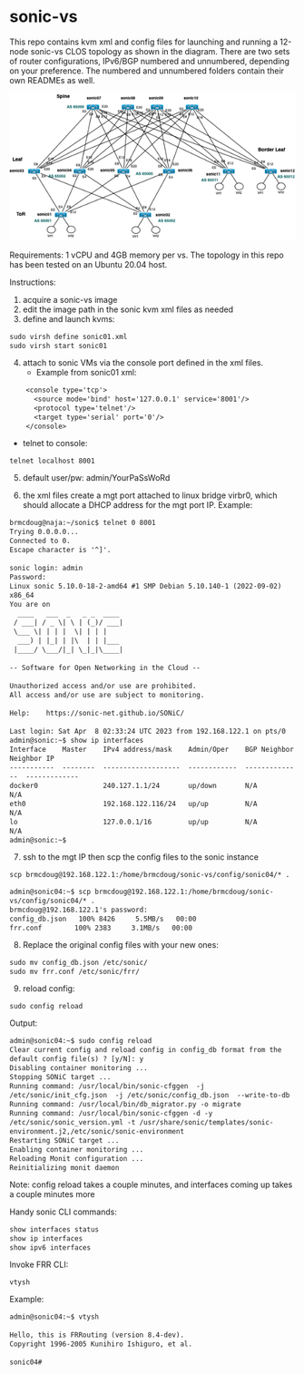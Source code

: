 # sonic-vs
This repo contains kvm xml and config files for launching and running a 12-node sonic-vs CLOS topology as shown in the diagram. There are two sets of router configurations, IPv6/BGP numbered and unnumbered, depending on your preference. The numbered and unnumbered folders contain their own READMEs as well.

<img src="/diagrams/sonic-vs-clos.png" width="1200">

Requirements: 1 vCPU and 4GB memory per vs. The topology in this repo has been tested on an Ubuntu 20.04 host.

Instructions:
1. acquire a sonic-vs image
2. edit the image path in the sonic kvm xml files as needed
3. define and launch kvms:
```
sudo virsh define sonic01.xml
sudo virsh start sonic01
```
4. attach to sonic VMs via the console port defined in the xml files. 
   - Example from sonic01 xml:
```
    <console type='tcp'>
      <source mode='bind' host='127.0.0.1' service='8001'/>
      <protocol type='telnet'/>
      <target type='serial' port='0'/>
    </console>
```
   - telnet to console:
```
telnet localhost 8001
```
5. default user/pw: admin/YourPaSsWoRd

6. the xml files create a mgt port attached to linux bridge virbr0, which should allocate a DHCP address for the mgt port IP. Example:
```
brmcdoug@naja:~/sonic$ telnet 0 8001
Trying 0.0.0.0...
Connected to 0.
Escape character is '^]'.

sonic login: admin
Password: 
Linux sonic 5.10.0-18-2-amd64 #1 SMP Debian 5.10.140-1 (2022-09-02) x86_64
You are on
  ____   ___  _   _ _  ____
 / ___| / _ \| \ | (_)/ ___|
 \___ \| | | |  \| | | |
  ___) | |_| | |\  | | |___
 |____/ \___/|_| \_|_|\____|

-- Software for Open Networking in the Cloud --

Unauthorized access and/or use are prohibited.
All access and/or use are subject to monitoring.

Help:    https://sonic-net.github.io/SONiC/

Last login: Sat Apr  8 02:33:24 UTC 2023 from 192.168.122.1 on pts/0
admin@sonic:~$ show ip interfaces 
Interface    Master    IPv4 address/mask    Admin/Oper    BGP Neighbor    Neighbor IP
-----------  --------  -------------------  ------------  --------------  -------------
docker0                240.127.1.1/24       up/down       N/A             N/A
eth0                   192.168.122.116/24   up/up         N/A             N/A
lo                     127.0.0.1/16         up/up         N/A             N/A
admin@sonic:~$ 
```
7. ssh to the mgt IP then scp the config files to the sonic instance
```
scp brmcdoug@192.168.122.1:/home/brmcdoug/sonic-vs/config/sonic04/* .
```
```
admin@sonic04:~$ scp brmcdoug@192.168.122.1:/home/brmcdoug/sonic-vs/config/sonic04/* .
brmcdoug@192.168.122.1's password: 
config_db.json   100% 8426     5.5MB/s   00:00    
frr.conf        100% 2383     3.1MB/s   00:00
```
8. Replace the original config files with your new ones:
```
sudo mv config_db.json /etc/sonic/
sudo mv frr.conf /etc/sonic/frr/
```
9. reload config:
```
sudo config reload
```
Output:
```
admin@sonic04:~$ sudo config reload
Clear current config and reload config in config_db format from the default config file(s) ? [y/N]: y
Disabling container monitoring ...
Stopping SONiC target ...
Running command: /usr/local/bin/sonic-cfggen  -j /etc/sonic/init_cfg.json  -j /etc/sonic/config_db.json  --write-to-db
Running command: /usr/local/bin/db_migrator.py -o migrate
Running command: /usr/local/bin/sonic-cfggen -d -y /etc/sonic/sonic_version.yml -t /usr/share/sonic/templates/sonic-environment.j2,/etc/sonic/sonic-environment
Restarting SONiC target ...
Enabling container monitoring ...
Reloading Monit configuration ...
Reinitializing monit daemon
```
Note: config reload takes a couple minutes, and interfaces coming up takes a couple minutes more

Handy sonic CLI commands:
```
show interfaces status
show ip interfaces
show ipv6 interfaces
```
Invoke FRR CLI:
```
vtysh
```
Example:
```
admin@sonic04:~$ vtysh

Hello, this is FRRouting (version 8.4-dev).
Copyright 1996-2005 Kunihiro Ishiguro, et al.

sonic04# 
```
